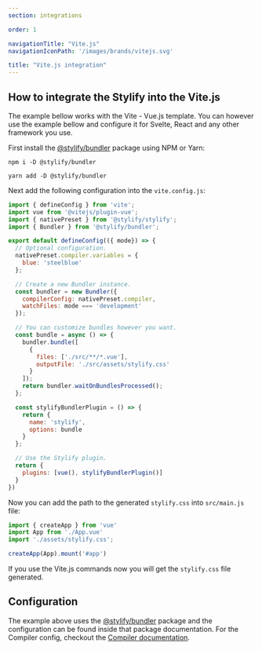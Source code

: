 ```yaml
---
section: integrations

order: 1

navigationTitle: "Vite.js"
navigationIconPath: '/images/brands/vitejs.svg'

title: "Vite.js integration"
---
```


<note><template>
Integration example for the Vite.js can be found in <a href="https://github.com/stylify/integrations-examples/tree/master/vitejs" target="_blank" rel="noopener">integrations examples repository</a>.
</template></note>

## How to integrate the Stylify into the Vite.js

The example bellow works with the Vite - Vue.js template. You can however use the example bellow and configure it for Svelte, React and any other framework you use.

First install the [@stylify/bundler](/docs/bundler) package using NPM or Yarn:

```
npm i -D @stylify/bundler

yarn add -D @stylify/bundler
```

Next add the following configuration into the `vite.config.js`:

```js
import { defineConfig } from 'vite';
import vue from '@vitejs/plugin-vue';
import { nativePreset } from '@stylify/stylify';
import { Bundler } from '@stylify/bundler';

export default defineConfig(({ mode}) => {
  // Optional configuration.
  nativePreset.compiler.variables = {
    blue: 'steelblue'
  };

  // Create a new Bundler instance.
  const bundler = new Bundler({
    compilerConfig: nativePreset.compiler,
    watchFiles: mode === 'development'
  });

  // You can customize bundles however you want.
  const bundle = async () => {
    bundler.bundle([
      {
        files: ['./src/**/*.vue'],
        outputFile: './src/assets/stylify.css'
      }
    ]);
    return bundler.waitOnBundlesProcessed();
  };

  const stylifyBundlerPlugin = () => {
    return {
      name: 'stylify',
      options: bundle
    }
  };

  // Use the Stylify plugin.
  return {
    plugins: [vue(), stylifyBundlerPlugin()]
  }
})
```

Now you can add the path to the generated `stylify.css` into `src/main.js` file:

```js
import { createApp } from 'vue'
import App from './App.vue'
import './assets/stylify.css';

createApp(App).mount('#app')
```

If you use the Vite.js commands now you will get the `stylify.css` file generated.

## Configuration

The example above uses the [@stylify/bundler](/docs/bundler) package and the configuration can be found inside that package documentation.
For the Compiler config, checkout the [Compiler documentation](/docs/stylify/compiler).
